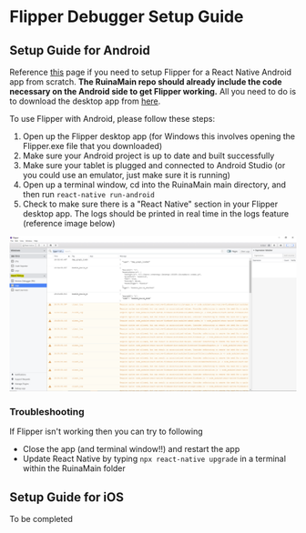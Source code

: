 # Flipper Debugger Setup Guide
## Setup Guide for Android
Reference [this](https://fbflipper.com/docs/getting-started/react-native-android) page if you need to setup Flipper for a React Native Android app from scratch. **The RuinaMain repo should already include the code necessary on the Android side to get Flipper working.** All you need to do is to download the desktop app from [here](https://fbflipper.com/docs/getting-started/index).

To use Flipper with Android, please follow these steps:
1. Open up the Flipper desktop app (for Windows this involves opening the Flipper.exe file that you downloaded)
2. Make sure your Android project is up to date and built successfully
3. Make sure your tablet is plugged and connected to Android Studio (or you could use an emulator, just make sure it is running)
4. Open up a terminal window, cd into the RuinaMain main directory, and then run `react-native run-android`
5. Check to make sure there is a "React Native" section in your Flipper desktop app. The logs should be printed in real time in the logs feature (reference image below)

![image](./imagesMD/flipperDesktopApp.PNG)

### Troubleshooting
If Flipper isn't working then you can try to following
- Close the app (and terminal window!!) and restart the app
- Update React Native by typing `npx react-native upgrade` in a terminal within the RuinaMain folder  

## Setup Guide for iOS
To be completed

